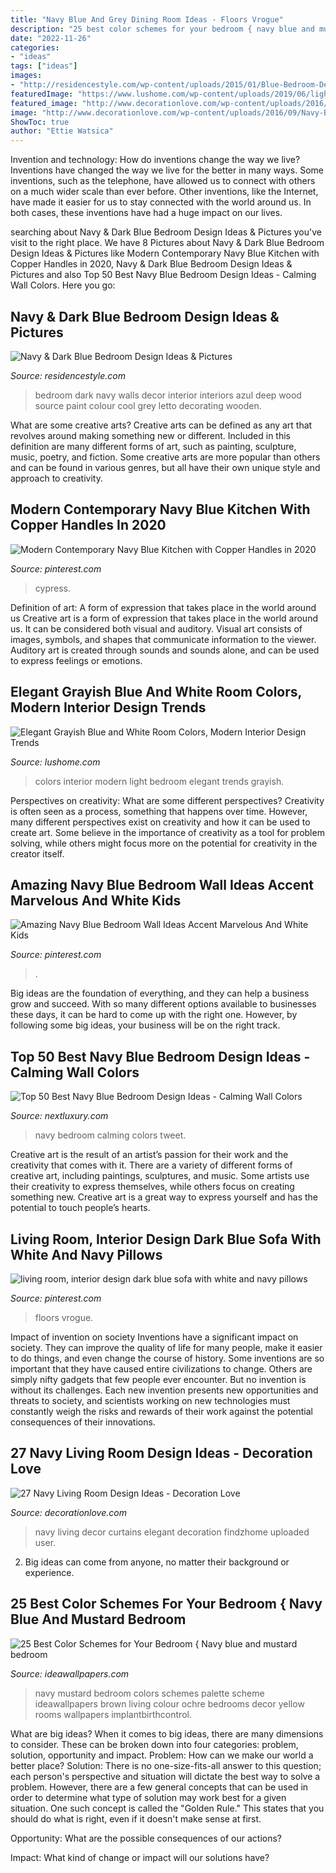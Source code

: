 ```yaml
---
title: "Navy Blue And Grey Dining Room Ideas - Floors Vrogue"
description: "25 best color schemes for your bedroom { navy blue and mustard bedroom"
date: "2022-11-26"
categories:
- "ideas"
tags: ["ideas"]
images:
- "http://residencestyle.com/wp-content/uploads/2015/01/Blue-Bedroom-Design-Ideas.jpg"
featuredImage: "https://www.lushome.com/wp-content/uploads/2019/06/light-blue-bedroom-color-trends-3.jpg"
featured_image: "http://www.decorationlove.com/wp-content/uploads/2016/09/Navy-Blue-Living-Room-Curtains.jpg"
image: "http://www.decorationlove.com/wp-content/uploads/2016/09/Navy-Blue-Living-Room-Curtains.jpg"
ShowToc: true
author: "Ettie Watsica"
---
```



Invention and technology: How do inventions change the way we live?
Inventions have changed the way we live for the better in many ways. Some inventions, such as the telephone, have allowed us to connect with others on a much wider scale than ever before. Other inventions, like the Internet, have made it easier for us to stay connected with the world around us. In both cases, these inventions have had a huge impact on our lives.

	

		
searching about Navy &amp; Dark Blue Bedroom Design Ideas &amp; Pictures you've visit to the right place. We have 8 Pictures about Navy &amp; Dark Blue Bedroom Design Ideas &amp; Pictures like Modern Contemporary Navy Blue Kitchen with Copper Handles in 2020, Navy &amp; Dark Blue Bedroom Design Ideas &amp; Pictures and also Top 50 Best Navy Blue Bedroom Design Ideas - Calming Wall Colors. Here you go:
		
    
## Navy &amp; Dark Blue Bedroom Design Ideas &amp; Pictures

<img loading=lazy src="http://residencestyle.com/wp-content/uploads/2015/01/Blue-Bedroom-Design-Ideas.jpg" onerror="this.onerror=null;this.src='https://tse2.mm.bing.net/th?id=OIP.30V0IqvfnVKueG0iqkWnUAHaKw&amp;pid=15.1';" alt="Navy &amp; Dark Blue Bedroom Design Ideas &amp; Pictures">

_Source: residencestyle.com_

>bedroom dark navy walls decor interior interiors azul deep wood source paint colour cool grey letto decorating wooden. 

	

What are some creative arts?
Creative arts can be defined as any art that revolves around making something new or different. Included in this definition are many different forms of art, such as painting, sculpture, music, poetry, and fiction. Some creative arts are more popular than others and can be found in various genres, but all have their own unique style and approach to creativity.

    
## Modern Contemporary Navy Blue Kitchen With Copper Handles In 2020

<img loading=lazy src="https://i.pinimg.com/736x/7c/a0/ef/7ca0efc99a1b5e12d04afd82aad1188c.jpg" onerror="this.onerror=null;this.src='https://tse3.mm.bing.net/th?id=OIP.tdUFCrov7ftA0YPCozwsBQHaHa&amp;pid=15.1';" alt="Modern Contemporary Navy Blue Kitchen with Copper Handles in 2020">

_Source: pinterest.com_

>cypress. 

	

Definition of art: A form of expression that takes place in the world around us
Creative art is a form of expression that takes place in the world around us. It can be considered both visual and auditory. Visual art consists of images, symbols, and shapes that communicate information to the viewer. Auditory art is created through sounds and sounds alone, and can be used to express feelings or emotions.

    
## Elegant Grayish Blue And White Room Colors, Modern Interior Design Trends

<img loading=lazy src="https://www.lushome.com/wp-content/uploads/2019/06/light-blue-bedroom-color-trends-3.jpg" onerror="this.onerror=null;this.src='https://tse1.mm.bing.net/th?id=OIP.NtHTQwHi6KYgMsqGOC2GbAHaFL&amp;pid=15.1';" alt="Elegant Grayish Blue and White Room Colors, Modern Interior Design Trends">

_Source: lushome.com_

>colors interior modern light bedroom elegant trends grayish. 

	

Perspectives on creativity: What are some different perspectives?
Creativity is often seen as a process, something that happens over time. However, many different perspectives exist on creativity and how it can be used to create art. Some believe in the importance of creativity as a tool for problem solving, while others might focus more on the potential for creativity in the creator itself.

    
## Amazing Navy Blue Bedroom Wall Ideas Accent Marvelous And White Kids

<img loading=lazy src="https://i.pinimg.com/736x/be/ed/6f/beed6f59d445814034677e513cb09334.jpg" onerror="this.onerror=null;this.src='https://tse4.mm.bing.net/th?id=OIP.hzf-s2T09xpllqHBzxVJIgHaJ3&amp;pid=15.1';" alt="Amazing Navy Blue Bedroom Wall Ideas Accent Marvelous And White Kids">

_Source: pinterest.com_

>. 

	

Big ideas are the foundation of everything, and they can help a business grow and succeed. With so many different options available to businesses these days, it can be hard to come up with the right one. However, by following some big ideas, your business will be on the right track.

    
## Top 50 Best Navy Blue Bedroom Design Ideas - Calming Wall Colors

<img loading=lazy src="http://nextluxury.com/wp-content/uploads/navy-blue-master-bedroom-ideas.jpg" onerror="this.onerror=null;this.src='https://tse1.mm.bing.net/th?id=OIP.FuVJj066GFEplH7D_S7dEwHaLH&amp;pid=15.1';" alt="Top 50 Best Navy Blue Bedroom Design Ideas - Calming Wall Colors">

_Source: nextluxury.com_

>navy bedroom calming colors tweet. 

	

Creative art is the result of an artist’s passion for their work and the creativity that comes with it. There are a variety of different forms of creative art, including paintings, sculptures, and music. Some artists use their creativity to express themselves, while others focus on creating something new. Creative art is a great way to express yourself and has the potential to touch people’s hearts.

    
## Living Room, Interior Design Dark Blue Sofa With White And Navy Pillows

<img loading=lazy src="https://i.pinimg.com/736x/76/e0/07/76e0072a66f790df862322a3e3eb2cd5.jpg" onerror="this.onerror=null;this.src='https://tse4.mm.bing.net/th?id=OIP.R0CjePXw2b2s6TlFE27rIgHaLH&amp;pid=15.1';" alt="living room, interior design dark blue sofa with white and navy pillows">

_Source: pinterest.com_

>floors vrogue. 

	

Impact of invention on society
Inventions have a significant impact on society. They can improve the quality of life for many people, make it easier to do things, and even change the course of history. Some inventions are so important that they have caused entire civilizations to change. Others are simply nifty gadgets that few people ever encounter. But no invention is without its challenges. Each new invention presents new opportunities and threats to society, and scientists working on new technologies must constantly weigh the risks and rewards of their work against the potential consequences of their innovations.

    
## 27 Navy Living Room Design Ideas - Decoration Love

<img loading=lazy src="http://www.decorationlove.com/wp-content/uploads/2016/09/Navy-Blue-Living-Room-Curtains.jpg" onerror="this.onerror=null;this.src='https://tse4.mm.bing.net/th?id=OIP.KepVRcMv43u4sKxvP2Ce7AHaJ3&amp;pid=15.1';" alt="27 Navy Living Room Design Ideas - Decoration Love">

_Source: decorationlove.com_

>navy living decor curtains elegant decoration findzhome uploaded user. 

	

2. Big ideas can come from anyone, no matter their background or experience.

    
## 25 Best Color Schemes For Your Bedroom { Navy Blue And Mustard Bedroom

<img loading=lazy src="http://ideawallpapers.com/wp-content/uploads/2019/10/navy-blue-and-mustard-bedro.jpg" onerror="this.onerror=null;this.src='https://tse1.mm.bing.net/th?id=OIP.xbbU_4cCfzDP3crM0htNhQHaJ-&amp;pid=15.1';" alt="25 Best Color Schemes for Your Bedroom { Navy blue and mustard bedroom">

_Source: ideawallpapers.com_

>navy mustard bedroom colors schemes palette scheme ideawallpapers brown living colour ochre bedrooms decor yellow rooms wallpapers implantbirthcontrol. 

	

What are big ideas?
When it comes to big ideas, there are many dimensions to consider. These can be broken down into four categories: problem, solution, opportunity and impact. 
Problem: How can we make our world a better place? 
Solution: There is no one-size-fits-all answer to this question; each person's perspective and situation will dictate the best way to solve a problem. However, there are a few general concepts that can be used in order to determine what type of solution may work best for a given situation. One such concept is called the "Golden Rule." This states that you should do what is right, even if it doesn't make sense at first. 

Opportunity: What are the possible consequences of our actions? 

Impact: What kind of change or impact will our solutions have?


